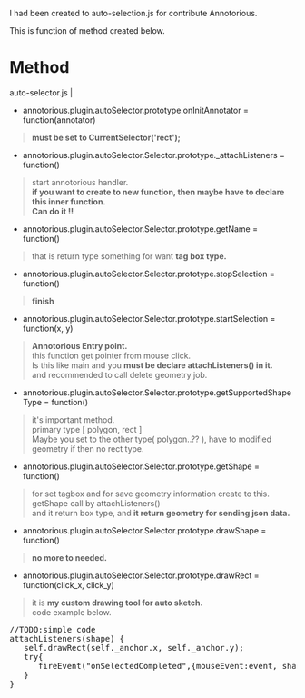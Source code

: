 I had been created to auto-selection.js for contribute Annotorious.

This is function of method created below.

Method
=======
auto-selector.js | <br>

+ annotorious.plugin.autoSelector.prototype.onInitAnnotator = function(annotator)
> **must be set to CurrentSelector('rect');**<br>

+ annotorious.plugin.autoSelector.Selector.prototype._attachListeners = function()
> start annotorious handler.<br>
> **if you want to create to new function, then maybe have to declare this inner function.<br>
> Can do it !!**<br>

+ annotorious.plugin.autoSelector.Selector.prototype.getName = function()
> that is return type something for want **tag box type.**<br>

+ annotorious.plugin.autoSelector.Selector.prototype.stopSelection = function()
> **finish**<br>

+ annotorious.plugin.autoSelector.Selector.prototype.startSelection = function(x, y)
> **Annotorious Entry point.**<br>
> this function get pointer from mouse click. <br>
> Is this like main and you **must be declare attachListeners() in it.**<br>
> and recommended to call delete geometry job.<br>

+ annotorious.plugin.autoSelector.Selector.prototype.getSupportedShapeType = function()
> it's important method.<br>
> primary type [ polygon, rect ] <br>
> Maybe you set to the other type( polygon..?? ), have to modified geometry if then no rect type.

+ annotorious.plugin.autoSelector.Selector.prototype.getShape = function()
> for set tagbox and for save geometry information create to this.<br>
> getShape call by attachListeners()<br>
> and it return box type, and **it return geometry for sending json data.**<br>

+ annotorious.plugin.autoSelector.Selector.prototype.drawShape = function()
> **no more to needed.**

+ annotorious.plugin.autoSelector.Selector.prototype.drawRect = function(click_x, click_y)
> it is __**my custom drawing tool for auto sketch.**__<br>
> code example below.<br>

<pre>
//TODO:simple code
attachListeners(shape) {
   self.drawRect(self._anchor.x, self._anchor.y);
   try{
      fireEvent("onSelectedCompleted",{mouseEvent:event, shape:shape, viewportBounds: getViewportBounds())
   }
}
</pre>
